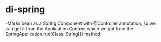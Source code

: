 # di-spring
-Marks bean as a Spring Component with @Controller annotation,
so we can get it from the Application Context which we got from
the SpringApplication.run(Class<T>, String[]) method.
